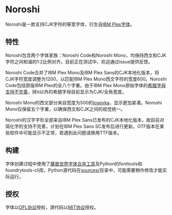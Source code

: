 # Noroshi

Noroshi是一款支持CJK字符的等宽字体，衍生自[IBM Plex字体](https://github.com/IBM/plex)。

## 特性

Noroshi包含两个字体家族：Noroshi Code和Noroshi Mono，均保持西文和CJK字符之间和谐的1:2比例对齐。目前正在测试中，欢迎通过issue提供反馈。

Noroshi Code合并了IBM Plex Mono及IBM Plex Sans的CJK本地化版本，将CJK字符宽度调整为1200，以匹配IBM Plex Mono西文字符的宽度600。Noroshi Code包括原版IBM Plex的全八个字重。由于IBM Plex Mono原始字体的[希腊字母支持不完善](https://github.com/IBM/plex/issues/276)，除π以外的希腊字母目前显示为CJK/全角宽度。

Noroshi Mono的西文部分来自宽度为500的[Iosevka](https://github.com/be5invis/Iosevka)，显示更加紧凑。Noroshi Mono仅保留五个字重，以确保西文和CJK之间的视觉统一。

Noroshi的汉字字形全部来自IBM Plex Sans已发布的CJK本地化版本，故目前对简化字的支持不完善，计划在IBM Plex Sans SC发布后进行更新。OTF版本在某些软件中可能显示不正常，若遇到此问题请换用TTF版本。

## 构建

字体创建过程中使用了[魔兽世界字体合并工具](https://github.com/nowar-fonts/Warcraft-Font-Merger)及Python的fonttools和foundrytools-cli库。Python源代码在[sources/](sources/)目录中，可能需要稍作修改才能实际运行。

## 授权

字体以[OFL协议](OFL.txt)授权，源代码以[MIT协议](MIT.txt)授权。